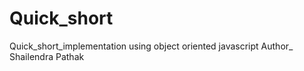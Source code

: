 # Quick_short
Quick_short_implementation using object oriented javascript
Author_ Shailendra Pathak
